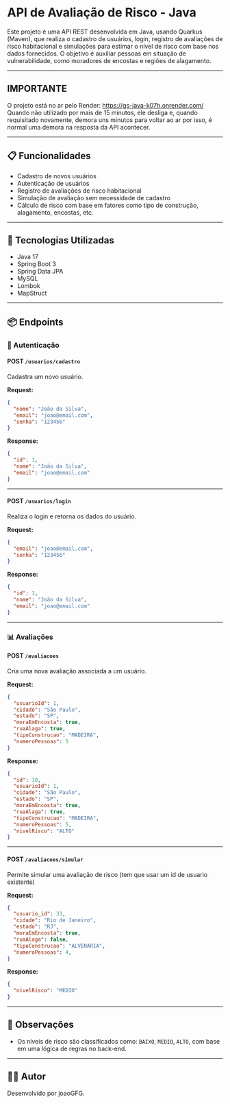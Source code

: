 
# API de Avaliação de Risco - Java 

Este projeto é uma API REST desenvolvida em Java, usando Quarkus (Maven), que realiza o cadastro de usuários, login, registro de avaliações de risco habitacional e simulações para estimar o nível de risco com base nos dados fornecidos. O objetivo é auxiliar pessoas em situação de vulnerabilidade, como moradores de encostas e regiões de alagamento.

---

## IMPORTANTE

O projeto está no ar pelo Render: https://gs-java-k07h.onrender.com/
Quando não utilizado por mais de 15 minutos, ele desliga e, quando requisitado novamente, demora uns minutos para voltar ao ar
por isso, é normal uma demora na resposta da API acontecer.

---

## 📋 Funcionalidades

- Cadastro de novos usuários  
- Autenticação de usuários  
- Registro de avaliações de risco habitacional  
- Simulação de avaliação sem necessidade de cadastro  
- Cálculo de risco com base em fatores como tipo de construção, alagamento, encostas, etc.

---

## 🚀 Tecnologias Utilizadas

- Java 17  
- Spring Boot 3  
- Spring Data JPA  
- MySQL  
- Lombok  
- MapStruct

---

## 📦 Endpoints

### 🔐 Autenticação

#### POST `/usuarios/cadastro`  
Cadastra um novo usuário.

**Request:**  
```json
{
  "nome": "João da Silva",
  "email": "joao@email.com",
  "senha": "123456"
}
```

**Response:**  
```json
{
  "id": 1,
  "nome": "João da Silva",
  "email": "joao@email.com"
}
```

---

#### POST `/usuarios/login`  
Realiza o login e retorna os dados do usuário.

**Request:**  
```json
{
  "email": "joao@email.com",
  "senha": "123456"
}
```

**Response:**  
```json
{
  "id": 1,
  "nome": "João da Silva",
  "email": "joao@email.com"
}
```

---

### 📊 Avaliações

#### POST `/avaliacoes`  
Cria uma nova avaliação associada a um usuário.

**Request:**  
```json
{
  "usuarioId": 1,
  "cidade": "São Paulo",
  "estado": "SP",
  "moraEmEncosta": true,
  "ruaAlaga": true,
  "tipoConstrucao": "MADEIRA",
  "numeroPessoas": 5
}
```

**Response:**  
```json
{
  "id": 10,
  "usuarioId": 1,
  "cidade": "São Paulo",
  "estado": "SP",
  "moraEmEncosta": true,
  "ruaAlaga": true,
  "tipoConstrucao": "MADEIRA",
  "numeroPessoas": 5,
  "nivelRisco": "ALTO"
}
```

---

#### POST `/avaliacoes/simular`  
Permite simular uma avaliação de risco (tem que usar um id de usuario existente)

**Request:**  
```json
{
  "usuario_id": 33,
  "cidade": "Rio de Janeiro",
  "estado": "RJ",
  "moraEmEncosta": true,
  "ruaAlaga": false,
  "tipoConstrucao": "ALVENARIA",
  "numeroPessoas": 4,
}
```

**Response:**  
```json
{
  "nivelRisco": "MEDIO"
}
```

---

## 📌 Observações

- Os níveis de risco são classificados como: `BAIXO`, `MEDIO`, `ALTO`, com base em uma lógica de regras no back-end.

---


## 👨‍💻 Autor

Desenvolvido por joaoGFG.
